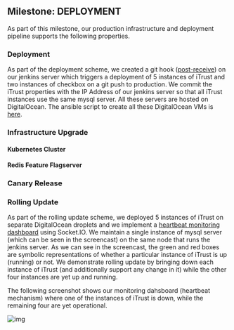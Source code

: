 ## Milestone: DEPLOYMENT
As part of this milestone, our production infrastructure and deployment pipeline supports the following properties.
### Deployment
As part of the deployment scheme, we created a git hook ([post-receive](https://github.ncsu.edu/rshah8/DevOps-Project/raw/m3/roles/iTrust_build/templates/pre-push.j2)) on our jenkins server which triggers a deployment of 5 instances of iTrust and two instances of checkbox on a git push to production. We commit the iTrust properties with the IP Address of our jenkins server so that all iTrust instances use the same mysql server. All these servers are hosted on DigitalOcean. The ansible script to create all these DigitalOcean VMs is [here](https://github.ncsu.edu/rshah8/DevOps-Project/raw/m3/roles/createVM/tasks/main.yml). 



### Infrastructure Upgrade

#### Kubernetes Cluster

#### Redis Feature Flagserver
### Canary Release
### Rolling Update
As part of the rolling update scheme, we deployed 5 instances of iTrust on separate DigitalOcean droplets and we implement a [heartbeat monitoring dashboard](https://github.ncsu.edu/rshah8/DevOps-Project/raw/m3/roles/iTrust_build/templates/main.js) using Socket.IO. We maintain a single instance of mysql server (which can be seen in the screencast) on the same node that runs the jenkins server. As we can see in the screencast, the green and red boxes are symbolic representations of whether a particular instance of iTrust is up (running) or not. We demonstrate rolling update by bringing down each instance of iTrust (and additionally support any change in it) while the other four instances are yet up and running.

The following screenshot shows our monitoring dahsboard (heartbeat mechanism) where one of the instances of iTrust is down, while the remaining four are yet operational.

![img](https://github.ncsu.edu/rshah8/DevOps-Project/raw/m3/content/Monitoring_Screenshot.png)

